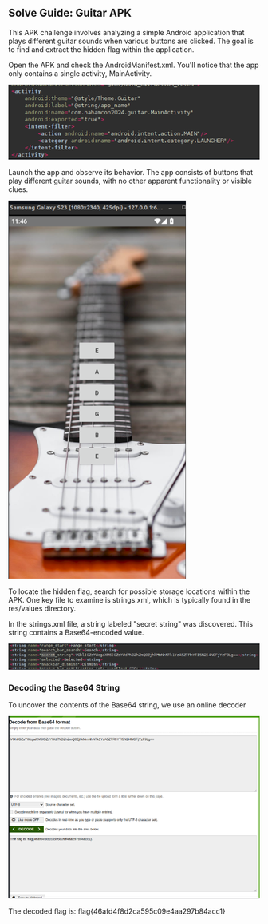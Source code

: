 ## Solve Guide: Guitar APK

This APK challenge involves analyzing a simple Android application that plays different guitar sounds when various buttons are clicked. The goal is to find and extract the hidden flag within the application.

Open the APK and check the AndroidManifest.xml. You'll notice that the app only contains a single activity, MainActivity.

![image](images/1.png)

Launch the app and observe its behavior. The app consists of buttons that play different guitar sounds, with no other apparent functionality or visible clues.

![image](images/2.png)

To locate the hidden flag, search for possible storage locations within the APK. One key file to examine is strings.xml, which is typically found in the res/values directory.

In the strings.xml file, a string labeled "secret string" was discovered. This string contains a Base64-encoded value.

![image](images/3.png)

### Decoding the Base64 String

To uncover the contents of the Base64 string, we use an online decoder

![image](images/4.png)

The decoded flag is: flag{46afd4f8d2ca595c09e4aa297b84acc1}

